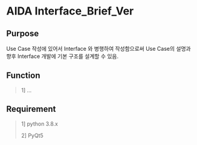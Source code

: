 # AIDA Interface_Brief_Ver

## Purpose

Use Case 작성에 있어서 Interface 와 병행하여 작성함으로써 Use Case의 설명과 향후 Interface 개발에 기본 구조를 설계할 수 있음.

## Function

> 1] ...

## Requirement

> 1] python 3.8.x
>
> 2] PyQt5

